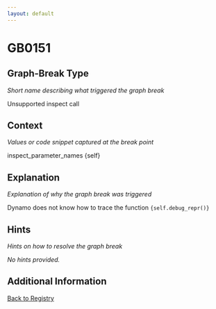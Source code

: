 ```yaml
---
layout: default
---
```

# GB0151

## Graph-Break Type
*Short name describing what triggered the graph break*

Unsupported inspect call

## Context
*Values or code snippet captured at the break point*

inspect_parameter_names {self}

## Explanation
*Explanation of why the graph break was triggered*

Dynamo does not know how to trace the function `{self.debug_repr()}`

## Hints
*Hints on how to resolve the graph break*

*No hints provided.*


## Additional Information

<!-- ADDITIONAL INFORMATION START - Add custom information below this line -->

<!-- ADDITIONAL INFORMATION END -->

[Back to Registry](../index.html)
